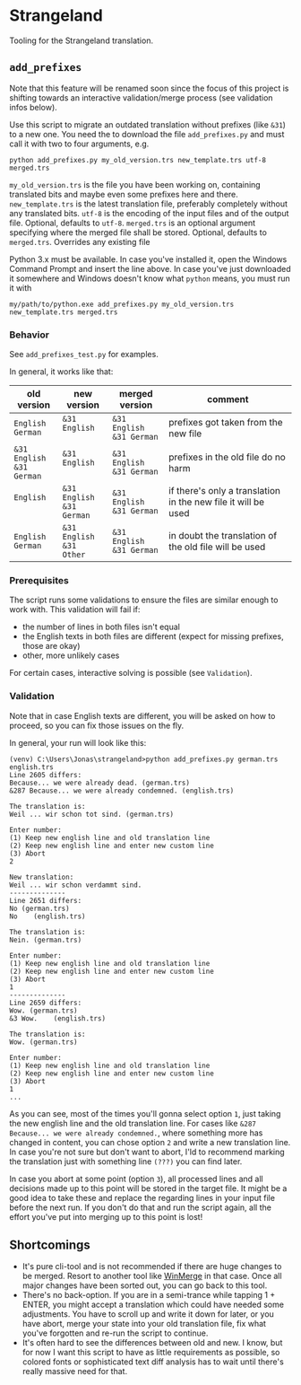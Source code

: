 # Strangeland

Tooling for the Strangeland translation.

## `add_prefixes`

Note that this feature will be renamed soon since the focus of this project is shifting towards an interactive
validation/merge process (see validation infos below).

Use this script to migrate an outdated translation without prefixes (like `&31`) to a new one. You need the to download
the file `add_prefixes.py` and must call it with two to four arguments, e.g.

```shell
python add_prefixes.py my_old_version.trs new_template.trs utf-8 merged.trs
```

`my_old_version.trs` is the file you have been working on, containing translated bits and maybe even some prefixes here
and there.
`new_template.trs` is the latest translation file, preferably completely without any translated bits.
`utf-8` is the encoding of the input files and of the output file. Optional, defaults to `utf-8`.
`merged.trs` is an optional argument specifying where the merged file shall be stored. Optional, defaults
to `merged.trs`. Overrides any existing file

Python 3.x must be available. In case you've installed it, open the Windows Command Prompt and insert the line above. In
case you've just downloaded it somewhere and Windows doesn't know what `python` means, you must run it with

```shell
my/path/to/python.exe add_prefixes.py my_old_version.trs new_template.trs merged.trs
```

### Behavior

See `add_prefixes_test.py` for examples.

In general, it works like that:

| old version | new version | merged version  | comment |
|---|---|---|---|
| `English`<br>`German`  | `&31 English`<br>` ` | `&31 English`<br>`&31 German` | prefixes got taken from the new file
| `&31 English`<br>`&31 German`  | `&31 English`<br>` ` | `&31 English`<br>`&31 German` | prefixes in the old file do no harm
| `English`<br>` ` | `&31 English`<br>`&31 German` | `&31 English`<br>`&31 German` | if there's only a translation in the new file it will be used
| `English`<br>`German` | `&31 English`<br>`&31 Other` | `&31 English`<br>`&31 German` | in doubt the translation of the old file will be used

### Prerequisites

The script runs some validations to ensure the files are similar enough to work with. This validation will fail if:

- the number of lines in both files isn't equal
- the English texts in both files are different (expect for missing prefixes, those are okay)
- other, more unlikely cases

For certain cases, interactive solving is possible (see `Validation`).

### Validation

Note that in case English texts are different, you will be asked on how to proceed, so you can fix those issues on the
fly.

In general, your run will look like this:

```
(venv) C:\Users\Jonas\strangeland>python add_prefixes.py german.trs english.trs
Line 2605 differs:
Because... we were already dead. (german.trs)
&287 Because... we were already condemned. (english.trs)

The translation is:
Weil ... wir schon tot sind. (german.trs)

Enter number:
(1) Keep new english line and old translation line
(2) Keep new english line and enter new custom line
(3) Abort
2

New translation:
Weil ... wir schon verdammt sind.
--------------
Line 2651 differs:
No (german.trs)
No    (english.trs)

The translation is:
Nein. (german.trs)

Enter number:
(1) Keep new english line and old translation line
(2) Keep new english line and enter new custom line
(3) Abort
1
--------------
Line 2659 differs:
Wow. (german.trs)
&3 Wow.    (english.trs)

The translation is:
Wow. (german.trs)

Enter number:
(1) Keep new english line and old translation line
(2) Keep new english line and enter new custom line
(3) Abort
1
...
```

As you can see, most of the times you'll gonna select option `1`, just taking the new english line and the old
translation line. For cases like `&287 Because... we were already condemned.`, where something more has changed in
content, you can chose option `2` and write a new translation line. In case you're not sure but don't want to abort,
I'ld to recommend marking the translation just with something line `(???)` you can find later.

In case you abort at some point (option `3`), all processed lines and all decisions made up to this point will be stored
in the target file. It might be a good idea to take these and replace the regarding lines in your input file before the
next run. If you don't do that and run the script again, all the effort you've put into merging up to this point is
lost!

## Shortcomings

- It's pure cli-tool and is not recommended if there are huge changes to be merged. Resort to another tool like [
  WinMerge](https://winmerge.org) in that case. Once all major changes have been sorted out, you can go back to this
  tool.
- There's no back-option. If you are in a semi-trance while tapping 1 + ENTER, you might accept a translation which
  could have needed some adjustments. You have to scroll up and write it down for later, or you have abort, merge your
  state into your old translation file, fix what you've forgotten and re-run the script to continue.
- It's often hard to see the differences between old and new. I know, but for now I want this script to have as little
  requirements as possible, so colored fonts or sophisticated text diff analysis has to wait until there's really
  massive need for that.
